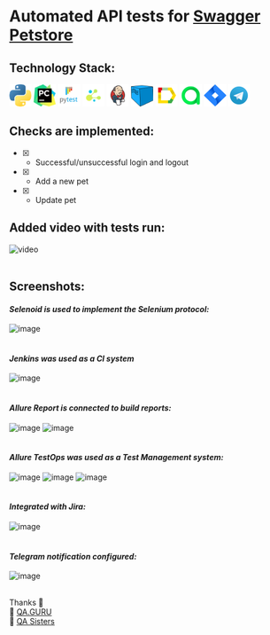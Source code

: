 # Automated API tests for [Swagger Petstore](https://petstore.swagger.io/)
## Technology Stack:
<div>
<img src="https://github.com/slazarska/petstore_api_test/blob/main/tests/resources/img/icons/python.png" title="Python" alt="Python" width="40" height="40"/>
<img src="https://github.com/slazarska/petstore_api_test/blob/main/tests/resources/img/icons/pycharm.png" title="PyCharm" alt="PyCharm" width="40" height="40"/>
<img src="https://github.com/slazarska/petstore_api_test/blob/main/tests/resources/img/icons/pytest.png" title="Pytest" alt="Pytest" width="40" height="40"/>
<img src="https://github.com/slazarska/petstore_api_test/blob/main/tests/resources/img/icons/selene.png" title="Selene" alt="Selene" width="40" height="40"/>
<img src="https://github.com/slazarska/petstore_api_test/blob/main/tests/resources/img/icons/Jenkins.png" title="Jenkins" alt="Jenkins"/>
<img src="https://github.com/slazarska/petstore_api_test/blob/main/tests/resources/img/icons/selenoid.png" title="Selenoid" alt="Selenoid" width="40" height="40"/>
<img src="https://github.com/slazarska/petstore_api_test/blob/main/tests/resources/img/icons/Allure_Report.png" title="Allure Report" alt="Allure Report"/>
<img src="https://github.com/slazarska/petstore_api_test/blob/main/tests/resources/img/icons/AllureTestOps.png" title="AllureTestOps" alt="AllureTestOps"/>
<img src="https://github.com/slazarska/petstore_api_test/blob/main/tests/resources/img/icons/Jira.png" title="Jira" alt="Jira" width="40" height="40"/>
<img src="https://github.com/slazarska/petstore_api_test/blob/main/tests/resources/img/icons/Telegram.png" title="Telegram" alt="Telegram"/>
</div>

## Checks are implemented:

- [X] - Successful/unsuccessful login and logout
- [X] - Add a new pet
- [X] - Update pet

## Added video with tests run:
![video]()
<br><br>
## Screenshots:
#### *Selenoid is used to implement the Selenium protocol:*
![image]()
<br />
<br />
#### *Jenkins was used as a CI system*
![image]()
<br /> 
<br />
#### *Allure Report is connected to build reports:*
![image]()
![image]()
<br />
<br />
#### *Allure TestOps was used as a Test Management system:*
![image]()
![image]()
![image]()
<br />
<br />
#### *Integrated with Jira:*
![image]()
<br /> 
<br />
#### *Telegram notification configured:*
![image]()
<br />
<br />

Thanks :pray:<br/>
:green_heart: <a target="_blank" href="https://qa.guru">QA.GURU</a><br/>
:purple_heart: <a target="_blank" href="https://sites.google.com/view/qasisters/">QA Sisters</a><br/>
